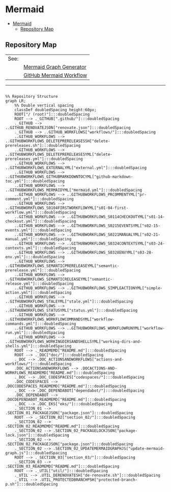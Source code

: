 
# Mermaid

<!-- markdownlint-disable MD007 -->
<!--ts-->
* [Mermaid](#mermaid)
   * [Repository Map](#repository-map)
<!--te-->
<!-- markdownlint-enable MD007 -->

## Repository Map

<!-- markdownlint-disable MD033 -->

<table>
    <tr>
        <td style="border:none;">See:</td>
        <td/>
    </tr>
    <tr>
        <td style="border:none;"></td>
        <td style="border:none;"><a href="../../section_02/update-mermaid-graph.js">Mermaid Graph Generator</a></td>
    </tr>
    <tr>
        <td style="border:none;"></td>
        <td style="border:none;"><a href="../../.github/workflows/mermaid.yml">GitHub Mermaid Workflow</a></td>
    </tr>
</table>

<!-- markdownlint-enable MD033 -->

---

```mermaid

%% Repository Structure
graph LR;
    %% Double vertical spacing
    classDef doubledSpacing height:60px;
    ROOT["/ (root)"]:::doubledSpacing
    ROOT --> ._GITHUB[".github/"]:::doubledSpacing
    ._GITHUB --> ..GITHUB_RENOVATEJSON["renovate.json"]:::doubledSpacing
    ._GITHUB --> ..GITHUB_WORKFLOWS["workflows/"]:::doubledSpacing
    ..GITHUB_WORKFLOWS --> ..GITHUBWORKFLOWS_DELETEPRERELEASESSH["delete-prereleases.sh"]:::doubledSpacing
    ..GITHUB_WORKFLOWS --> ..GITHUBWORKFLOWS_DELETEPRERELEASESYML["delete-prereleases.yml"]:::doubledSpacing
    ..GITHUB_WORKFLOWS --> ..GITHUBWORKFLOWS_EXTERNALYML["external.yml"]:::doubledSpacing
    ..GITHUB_WORKFLOWS --> ..GITHUBWORKFLOWS_GITHUBMARKDOWNTOCYML["github-markdown-toc.yml"]:::doubledSpacing
    ..GITHUB_WORKFLOWS --> ..GITHUBWORKFLOWS_MERMAIDYML["mermaid.yml"]:::doubledSpacing
    ..GITHUB_WORKFLOWS --> ..GITHUBWORKFLOWS_PRCOMMENTYML["pr-comment.yml"]:::doubledSpacing
    ..GITHUB_WORKFLOWS --> ..GITHUBWORKFLOWS_S0104FIRSTWORKFLOWYML["s01-04-first-workflow.yml"]:::doubledSpacing
    ..GITHUB_WORKFLOWS --> ..GITHUBWORKFLOWS_S0114CHECKOUTYML["s01-14-checkout.yml"]:::doubledSpacing
    ..GITHUB_WORKFLOWS --> ..GITHUBWORKFLOWS_S0215EVENTSYML["s02-15-events.yml"]:::doubledSpacing
    ..GITHUB_WORKFLOWS --> ..GITHUBWORKFLOWS_S0221MANUALYML["s02-21-manual.yml"]:::doubledSpacing
    ..GITHUB_WORKFLOWS --> ..GITHUBWORKFLOWS_S0324CONTEXTSYML["s03-24-contexts.yml"]:::doubledSpacing
    ..GITHUB_WORKFLOWS --> ..GITHUBWORKFLOWS_S0328ENVYML["s03-28-env.yml"]:::doubledSpacing
    ..GITHUB_WORKFLOWS --> ..GITHUBWORKFLOWS_SEMANTICPRERELEASEYML["semantic-prerelease.yml"]:::doubledSpacing
    ..GITHUB_WORKFLOWS --> ..GITHUBWORKFLOWS_SEMANTICRELEASEYML["semantic-release.yml"]:::doubledSpacing
    ..GITHUB_WORKFLOWS --> ..GITHUBWORKFLOWS_SIMPLEACTIONYML["simple-action.yml"]:::doubledSpacing
    ..GITHUB_WORKFLOWS --> ..GITHUBWORKFLOWS_STALEYML["stale.yml"]:::doubledSpacing
    ..GITHUB_WORKFLOWS --> ..GITHUBWORKFLOWS_STATUSYML["status.yml"]:::doubledSpacing
    ..GITHUB_WORKFLOWS --> ..GITHUBWORKFLOWS_WORKFLOWCOMMANDSYML["workflow-commands.yml"]:::doubledSpacing
    ..GITHUB_WORKFLOWS --> ..GITHUBWORKFLOWS_WORKFLOWRUNYML["workflow-run.yml"]:::doubledSpacing
    ..GITHUB_WORKFLOWS --> ..GITHUBWORKFLOWS_WORKINGDIRSANDSHELLSYML["working-dirs-and-shells.yml"]:::doubledSpacing
    ROOT --> ._READMEMD["README.md"]:::doubledSpacing
    ROOT --> ._DOC["doc/"]:::doubledSpacing
    ._DOC --> .DOC_ACTIONSANDWORKFLOWS["actions-and-workflows/"]:::doubledSpacing
    .DOC_ACTIONSANDWORKFLOWS --> .DOCACTIONS-AND-WORKFLOWS_READMEMD["README.md"]:::doubledSpacing
    ._DOC --> .DOC_CODESPACES["codespaces/"]:::doubledSpacing
    .DOC_CODESPACES --> .DOCCODESPACES_READMEMD["README.md"]:::doubledSpacing
    ._DOC --> .DOC_DEPENDABOT["dependabot/"]:::doubledSpacing
    .DOC_DEPENDABOT --> .DOCDEPENDABOT_READMEMD["README.md"]:::doubledSpacing
    ._DOC --> .DOC_EKS["eks/"]:::doubledSpacing
    ._SECTION_01 --> .SECTION_01_PACKAGEJSON["package.json"]:::doubledSpacing
    ROOT --> ._SECTION_02["section_02/"]:::doubledSpacing
    ._SECTION_02 --> .SECTION_02_READMEMD["README.md"]:::doubledSpacing
    ._SECTION_02 --> .SECTION_02_PACKAGELOCKJSON["package-lock.json"]:::doubledSpacing
    ._SECTION_02 --> .SECTION_02_PACKAGEJSON["package.json"]:::doubledSpacing
    ._SECTION_02 --> .SECTION_02_UPDATEMERMAIDGRAPHJS["update-mermaid-graph.js"]:::doubledSpacing
    ROOT --> ._SECTION_03["section_03/"]:::doubledSpacing
    ._SECTION_03 --> .SECTION_03_READMEMD["README.md"]:::doubledSpacing
    ROOT --> ._UTIL["util/"]:::doubledSpacing
    ._UTIL --> .UTIL_DERENOVATESH["de-renovate.sh"]:::doubledSpacing
    ._UTIL --> .UTIL_PROTECTEDBRANCHPSH["protected-branch-p.sh"]:::doubledSpacing
```
